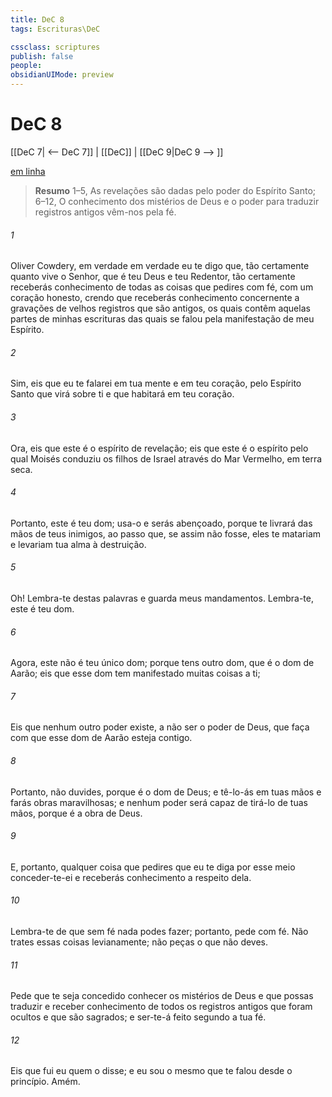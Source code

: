 ```yaml
---
title: DeC 8
tags: Escrituras\DeC

cssclass: scriptures
publish: false
people:
obsidianUIMode: preview
---
```


# DeC 8
[[DeC 7| <-- DeC 7]] | [[DeC]] | [[DeC 9|DeC 9 --> ]]

[em linha](https://churchofjesuschrist.org/study/scriptures/dc-testament/dc/8?lang=por)

> __Resumo__
1–5, As revelações são dadas pelo poder do Espírito Santo; 6–12, O conhecimento dos mistérios de Deus e o poder para traduzir registros antigos vêm-nos pela fé.

###### 1 
Oliver Cowdery, em verdade em verdade eu te digo que, tão certamente quanto vive o Senhor, que é teu Deus e teu Redentor, tão certamente receberás conhecimento de todas as coisas que pedires com fé, com um coração honesto, crendo que receberás conhecimento concernente a gravações de velhos registros que são antigos, os quais contêm aquelas partes de minhas escrituras das quais se falou pela manifestação de meu Espírito.

###### 2 
Sim, eis que eu te falarei em tua mente e em teu coração, pelo Espírito Santo que virá sobre ti e que habitará em teu coração.

###### 3 
Ora, eis que este é o espírito de revelação; eis que este é o espírito pelo qual Moisés conduziu os filhos de Israel através do Mar Vermelho, em terra seca.

###### 4 
Portanto, este é teu dom; usa-o e serás abençoado, porque te livrará das mãos de teus inimigos, ao passo que, se assim não fosse, eles te matariam e levariam tua alma à destruição.

###### 5 
Oh! Lembra-te destas palavras e guarda meus mandamentos. Lembra-te, este é teu dom.

###### 6 
Agora, este não é teu único dom; porque tens outro dom, que é o dom de Aarão; eis que esse dom tem manifestado muitas coisas a ti;

###### 7 
Eis que nenhum outro poder existe, a não ser o poder de Deus, que faça com que esse dom de Aarão esteja contigo.

###### 8 
Portanto, não duvides, porque é o dom de Deus; e tê-lo-ás em tuas mãos e farás obras maravilhosas; e nenhum poder será capaz de tirá-lo de tuas mãos, porque é a obra de Deus.

###### 9 
E, portanto, qualquer coisa que pedires que eu te diga por esse meio conceder-te-ei e receberás conhecimento a respeito dela.

###### 10 
Lembra-te de que sem fé nada podes fazer; portanto, pede com fé. Não trates essas coisas levianamente; não peças o que não deves.

###### 11 
Pede que te seja concedido conhecer os mistérios de Deus e que possas traduzir e receber conhecimento de todos os registros antigos que foram ocultos e que são sagrados; e ser-te-á feito segundo a tua fé.

###### 12 
Eis que fui eu quem o disse; e eu sou o mesmo que te falou desde o princípio. Amém.

